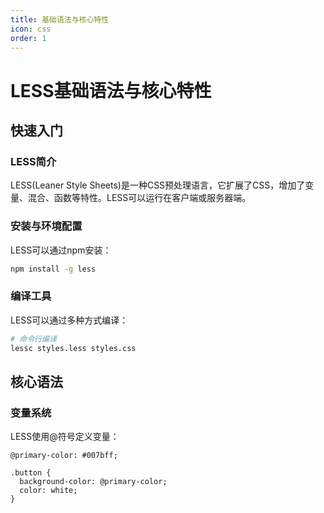 ```yaml
---
title: 基础语法与核心特性
icon: css
order: 1
---
```


# LESS基础语法与核心特性

## 快速入门

### LESS简介

LESS(Leaner Style Sheets)是一种CSS预处理语言，它扩展了CSS，增加了变量、混合、函数等特性。LESS可以运行在客户端或服务器端。

<!-- 更多内容... -->

### 安装与环境配置

LESS可以通过npm安装：

```bash
npm install -g less
```

<!-- 更多内容... -->

### 编译工具

LESS可以通过多种方式编译：

```bash
# 命令行编译
lessc styles.less styles.css
```

<!-- 更多内容... -->

## 核心语法

### 变量系统

LESS使用@符号定义变量：

```less
@primary-color: #007bff;

.button {
  background-color: @primary-color;
  color: white;
}
```

<!-- 更多内容... -->
